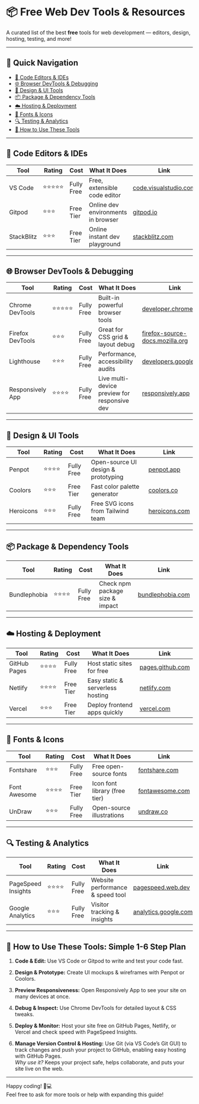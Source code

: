 # 📦 Free Web Dev Tools & Resources

A curated list of the best **free** tools for web development — editors, design, hosting, testing, and more!

---

## 🧭 Quick Navigation

- [🧰 Code Editors & IDEs](#-code-editors--ides)
- [🌐 Browser DevTools & Debugging](#-browser-devtools--debugging)
- [🎨 Design & UI Tools](#-design--ui-tools)
- [📦 Package & Dependency Tools](#-package--dependency-tools)
- [☁️ Hosting & Deployment](#-hosting--deployment)
- [🧩 Fonts & Icons](#-fonts--icons)
- [🔍 Testing & Analytics](#-testing--analytics)
- [🎯 How to Use These Tools](#-how-to-use-these-tools-simple-1-5-step-plan)

---

## 🧰 Code Editors & IDEs

| Tool       | Rating     | Cost       | What It Does                       | Link                                                    |
| ---------- | ---------- | ---------- | ---------------------------------- | ------------------------------------------------------- |
| VS Code    | ⭐⭐⭐⭐⭐ | Fully Free | Free, extensible code editor       | [code.visualstudio.com](https://code.visualstudio.com/) |
| Gitpod     | ⭐⭐⭐     | Free Tier  | Online dev environments in browser | [gitpod.io](https://gitpod.io/)                         |
| StackBlitz | ⭐⭐⭐     | Free Tier  | Online instant dev playground      | [stackblitz.com](https://stackblitz.com/)               |

---

## 🌐 Browser DevTools & Debugging

| Tool             | Rating     | Cost       | What It Does                                 | Link                                                                                      |
| ---------------- | ---------- | ---------- | -------------------------------------------- | ----------------------------------------------------------------------------------------- |
| Chrome DevTools  | ⭐⭐⭐⭐⭐ | Fully Free | Built-in powerful browser tools              | [developer.chrome.com](https://developer.chrome.com/docs/devtools/)                       |
| Firefox DevTools | ⭐⭐⭐     | Fully Free | Great for CSS grid & layout debug            | [firefox-source-docs.mozilla.org](https://firefox-source-docs.mozilla.org/devtools-user/) |
| Lighthouse       | ⭐⭐⭐     | Fully Free | Performance, accessibility audits            | [developers.google.com](https://developers.google.com/web/tools/lighthouse)               |
| Responsively App | ⭐⭐⭐⭐   | Fully Free | Live multi-device preview for responsive dev | [responsively.app](https://responsively.app/)                                             |

---

## 🎨 Design & UI Tools

| Tool      | Rating   | Cost       | What It Does                        | Link                                    |
| --------- | -------- | ---------- | ----------------------------------- | --------------------------------------- |
| Penpot    | ⭐⭐⭐⭐ | Fully Free | Open-source UI design & prototyping | [penpot.app](https://penpot.app/)       |
| Coolors   | ⭐⭐⭐   | Free Tier  | Fast color palette generator        | [coolors.co](https://coolors.co/)       |
| Heroicons | ⭐⭐⭐   | Fully Free | Free SVG icons from Tailwind team   | [heroicons.com](https://heroicons.com/) |

---

## 📦 Package & Dependency Tools

| Tool         | Rating   | Cost       | What It Does                    | Link                                          |
| ------------ | -------- | ---------- | ------------------------------- | --------------------------------------------- |
| Bundlephobia | ⭐⭐⭐⭐ | Fully Free | Check npm package size & impact | [bundlephobia.com](https://bundlephobia.com/) |

---

## ☁️ Hosting & Deployment

| Tool         | Rating   | Cost       | What It Does                     | Link                                          |
| ------------ | -------- | ---------- | -------------------------------- | --------------------------------------------- |
| GitHub Pages | ⭐⭐⭐⭐ | Fully Free | Host static sites for free       | [pages.github.com](https://pages.github.com/) |
| Netlify      | ⭐⭐⭐⭐ | Free Tier  | Easy static & serverless hosting | [netlify.com](https://www.netlify.com/)       |
| Vercel       | ⭐⭐⭐   | Free Tier  | Deploy frontend apps quickly     | [vercel.com](https://vercel.com/)             |

---

## 🧩 Fonts & Icons

| Tool         | Rating   | Cost       | What It Does                  | Link                                         |
| ------------ | -------- | ---------- | ----------------------------- | -------------------------------------------- |
| Fontshare    | ⭐⭐⭐   | Fully Free | Free open-source fonts        | [fontshare.com](https://www.fontshare.com/)  |
| Font Awesome | ⭐⭐⭐⭐ | Free Tier  | Icon font library (free tier) | [fontawesome.com](https://fontawesome.com/)  |
| UnDraw       | ⭐⭐⭐   | Fully Free | Open-source illustrations     | [undraw.co](https://undraw.co/illustrations) |

---

## 🔍 Testing & Analytics

| Tool               | Rating   | Cost       | What It Does                     | Link                                                  |
| ------------------ | -------- | ---------- | -------------------------------- | ----------------------------------------------------- |
| PageSpeed Insights | ⭐⭐⭐⭐ | Fully Free | Website performance & speed tool | [pagespeed.web.dev](https://pagespeed.web.dev/)       |
| Google Analytics   | ⭐⭐⭐   | Fully Free | Visitor tracking & insights      | [analytics.google.com](https://analytics.google.com/) |

---

## 🎯 How to Use These Tools: Simple 1-6 Step Plan

1. **Code & Edit:** Use VS Code or Gitpod to write and test your code fast.

2. **Design & Prototype:** Create UI mockups & wireframes with Penpot or Coolors.

3. **Preview Responsiveness:** Open Responsively App to see your site on many devices at once.

4. **Debug & Inspect:** Use Chrome DevTools for detailed layout & CSS tweaks.

5. **Deploy & Monitor:** Host your site free on GitHub Pages, Netlify, or Vercel and check speed with PageSpeed Insights.

6. **Manage Version Control & Hosting:** Use Git (via VS Code’s Git GUI) to track changes and push your project to GitHub, enabling easy hosting with GitHub Pages.  
   _Why use it?_ Keeps your project safe, helps collaborate, and puts your site live on the web.

---

Happy coding! 🚀💻  
Feel free to ask for more tools or help with expanding this guide!
